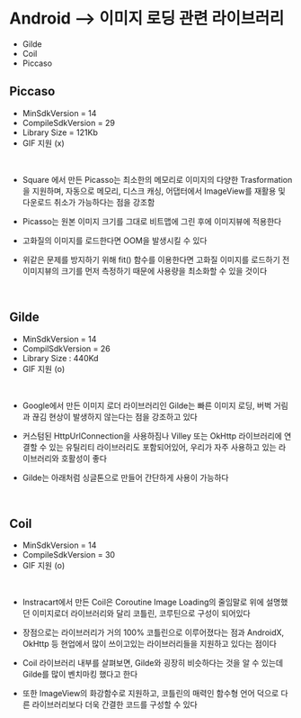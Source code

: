 # Android --> 이미지 로딩 관련 라이브러리

* Gilde
* Coil
* Piccaso

## Piccaso

* MinSdkVersion = 14
* CompileSdkVersion = 29
* Library Size = 121Kb
* GIF 지원 (x)

<br>

* Square 에서 만든 Picasso는 최소한의 메모리로 이미지의 다양한 Trasformation을 지원하며, 자동으로 메모리, 디스크 캐싱, 어댑터에서 ImageView를 재활용 및 다운로드 취소가 가능하다는 점을 강조함

* Picasso는 원본 이미지 크기를 그대로 비트맵에 그린 후에 이미지뷰에 적용한다

* 고화질의 이미지를 로드한다면 OOM을 발생시킬 수 있다

* 위같은 문제를 방지하기 위해 fit() 함수를 이용한다면 고화질 이미지를 로드하기 전 이미지뷰의 크기를 먼저 측정하기 때문에 사용량을 최소화할 수 있을 것이다

<br>

## Gilde

* MinSdkVersion = 14
* CompilSdkVersion = 26
* Library Size : 440Kd
* GIF 지원 (o)

<br>

* Google에서 만든 이미지 로더 라이브러리인 Gilde는 빠른 이미지 로딩, 버벅 거림과 끊김 현상이 발생하지 않는다는 점을 강조하고 있다

* 커스텀된 HttpUrlConnection을 사용하짐나 Villey 또는 OkHttp 라이브러리에 연결할 수 있는 유틸리티 라이브러리도 포함되어있어, 우리가 자주 사용하고 있는 라이브러리와 호활성이 좋다

* Gilde는 아래처럼 싱글톤으로 만들어 간단하게 사용이 가능하다

<br>

## Coil

* MinSdkVersion = 14
* CompileSdkVersion = 30
* GIF 지원 (o)

<br>

* Instracart에서 만든 Coil은 Coroutine Image Loading의 줄임말로 위에 설명했던 이미지로더 라이브러리와 달리 코틀린, 코루틴으로 구성이 되어있다

* 장점으로는 라이브러리가 거의 100% 코틀린으로 이루어졌다는 점과 AndroidX, OkHttp 등 현업에서 많이 쓰이고있는 라이브러리들을 지원하고 있다는 점이다

* Coil 라이브러리 내부를 살펴보면, Gilde와 굉장히 비슷하다는 것을 알 수 있는데 Gilde를 많이 벤치마킹 했다고 한다

* 또한 ImageView의 화강함수로 지원하고, 코틀린의 매력인 함수형 언어 덕으로 다른 라이브러리보다 더욱 간결한 코드를 구성할 수 있다